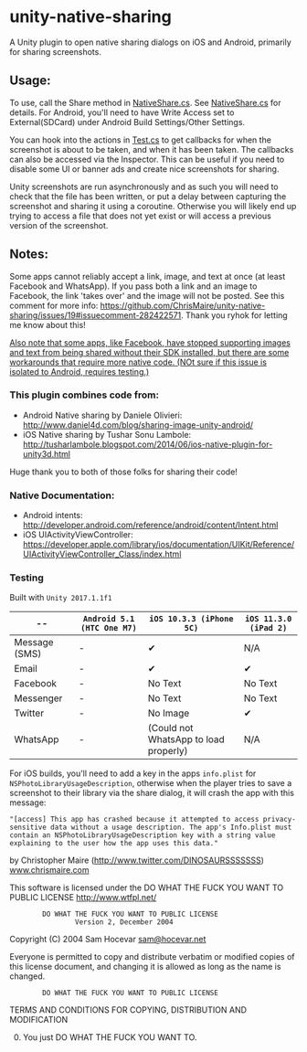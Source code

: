 # unity-native-sharing
A Unity plugin to open native sharing dialogs on iOS and Android, primarily for sharing screenshots.

## Usage:
To use, call the Share method in [NativeShare.cs](Assets/Plugins/NativeShare.cs). See [NativeShare.cs](Assets/Plugins/NativeShare.cs) for details.
For Android, you'll need to have Write Access set to External(SDCard) under Android Build Settings/Other Settings.

You can hook into the actions in [Test.cs](Assets/Native%20Share%20Demo%20Scene/Test.cs) to get callbacks for when the screenshot is about to be taken, and when it has been taken. The callbacks can also be accessed via the Inspector.
This can be useful if you need to disable some UI or banner ads and create nice screenshots for sharing.

Unity screenshots are run asynchronously and as such you will need to check that the file has been written, or put a delay between capturing the screenshot and sharing it using a coroutine. Otherwise you will likely end up trying to access a file that does not yet exist or will access a previous version of the screenshot.

## Notes:
Some apps cannot reliably accept a link, image, and text at once (at least Facebook and WhatsApp).
If you pass both a link and an image to Facebook, the link 'takes over' and the image will not be posted.
See this comment for more info: https://github.com/ChrisMaire/unity-native-sharing/issues/19#issuecomment-282422571.
Thank you ryhok for letting me know about this!

[Also note that some apps, like Facebook, have stopped supporting images and text from being shared without their SDK installed, but there are some workarounds that require more native code. (NOt sure if this issue is isolated to Android, requires testing.)](https://stackoverflow.com/questions/34618514/share-text-via-intent-on-facebook-without-using-facebook-sdk)

### This plugin combines code from:
 - Android Native sharing by Daniele Olivieri: http://www.daniel4d.com/blog/sharing-image-unity-android/
 - iOS Native sharing by Tushar Sonu Lambole: http://tusharlambole.blogspot.com/2014/06/ios-native-plugin-for-unity3d.html

Huge thank you to both of those folks for sharing their code!

### Native Documentation:
 - Android intents: http://developer.android.com/reference/android/content/Intent.html
 - iOS UIActivityViewController: https://developer.apple.com/library/ios/documentation/UIKit/Reference/UIActivityViewController_Class/index.html

### Testing
Built with `Unity 2017.1.1f1`

--            | `Android 5.1 (HTC One M7)` | `iOS 10.3.3 (iPhone 5C)` | `iOS 11.3.0 (iPad 2)`
------------- | -------------------------- | ------------------------ | ------------------- 
Message (SMS) | - | ✔ | N/A
Email         | - | ✔ | ✔
Facebook      | - | No Text | No Text
Messenger     | - | No Text | No Text
Twitter       | - | No Image | ✔
WhatsApp      | - | (Could not WhatsApp to load properly) | N/A

For iOS builds, you'll need to add a key in the apps `info.plist` for `NSPhotoLibraryUsageDescription`, otherwise when the player tries to save a screenshot to their library via the share dialog, it will crash the app with this message:
```
"[access] This app has crashed because it attempted to access privacy-sensitive data without a usage description. The app's Info.plist must contain an NSPhotoLibraryUsageDescription key with a string value explaining to the user how the app uses this data."
```

by Christopher Maire (http://www.twitter.com/DINOSAURSSSSSSS)
www.chrismaire.com

This software is licensed under the DO WHAT THE FUCK YOU WANT TO PUBLIC LICENSE http://www.wtfpl.net/

            DO WHAT THE FUCK YOU WANT TO PUBLIC LICENSE
                    Version 2, December 2004

 Copyright (C) 2004 Sam Hocevar <sam@hocevar.net>

 Everyone is permitted to copy and distribute verbatim or modified
 copies of this license document, and changing it is allowed as long
 as the name is changed.

            DO WHAT THE FUCK YOU WANT TO PUBLIC LICENSE
   TERMS AND CONDITIONS FOR COPYING, DISTRIBUTION AND MODIFICATION

  0. You just DO WHAT THE FUCK YOU WANT TO.
